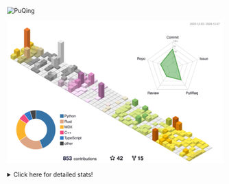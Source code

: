 ![PuQing](https://user-images.githubusercontent.com/27223114/171565019-9a56fae6-b08b-421f-99db-7e830da42371.png)

![](./profile-3d-contrib/profile-season-animate.svg)

<details>
<summary>Click here for detailed stats!</summary>

<!--START_SECTION:waka-->
![Lines of code](https://img.shields.io/badge/From%20Hello%20World%20I%27ve%20Written-1.4%20million%20lines%20of%20code-blue)

**🐱 My GitHub Data** 

> 📦 413.3 kB Used in GitHub's Storage 
 > 
> 🏆 723 Contributions in the Year 2024
 > 
> 🚫 Not Opted to Hire
 > 
> 📜 61 Public Repositories 
 > 
> 🔑 30 Private Repositories 
 > 
**I'm an Early 🐤** 

```text
🌞 Morning                536 commits         ██░░░░░░░░░░░░░░░░░░░░░░░   06.86 % 
🌆 Daytime                3379 commits        ███████████░░░░░░░░░░░░░░   43.27 % 
🌃 Evening                1745 commits        ██████░░░░░░░░░░░░░░░░░░░   22.34 % 
🌙 Night                  2150 commits        ███████░░░░░░░░░░░░░░░░░░   27.53 % 
```


📊 **This Week I Spent My Time On** 

```text
💬 Programming Languages: 
Browsing                 14 hrs 1 min        ███████████░░░░░░░░░░░░░░   43.78 % 
Searching                6 hrs 40 mins       █████░░░░░░░░░░░░░░░░░░░░   20.85 % 
GitHubing                4 hrs 39 mins       ████░░░░░░░░░░░░░░░░░░░░░   14.54 % 
Fish Touching            1 hr 46 mins        █░░░░░░░░░░░░░░░░░░░░░░░░   05.53 % 
Python                   1 hr 19 mins        █░░░░░░░░░░░░░░░░░░░░░░░░   04.15 % 

🔥 Editors: 
Chrome                   27 hrs 43 mins      ██████████████████████░░░   86.54 % 
VS Code                  2 hrs 50 mins       ██░░░░░░░░░░░░░░░░░░░░░░░   08.89 % 
fish                     1 hr 12 mins        █░░░░░░░░░░░░░░░░░░░░░░░░   03.78 % 
Obsidian                 15 mins             ░░░░░░░░░░░░░░░░░░░░░░░░░   00.78 % 

💻 Operating System: 
Mac                      29 hrs 19 mins      ███████████████████████░░   91.56 % 
Linux                    1 hr 42 mins        █░░░░░░░░░░░░░░░░░░░░░░░░   05.32 % 
WSL                      59 mins             █░░░░░░░░░░░░░░░░░░░░░░░░   03.12 % 
```


<!--END_SECTION:waka-->
</details>

